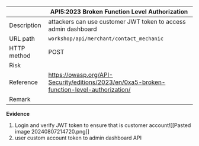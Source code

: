 
|             | API5:2023 Broken Function Level Authorization                                             |
| ----------- | ----------------------------------------------------------------------------------------- |
| Description | attackers can use customer JWT token to access admin dashboard                            |
| URL path    | `workshop/api/merchant/contact_mechanic`                                                  |
| HTTP method | POST                                                                                      |
| Risk        |                                                                                           |
| Reference   | https://owasp.org/API-Security/editions/2023/en/0xa5-broken-function-level-authorization/ |
| Remark      |                                                                                           |

**Evidence**
1. Login and verify JWT token to ensure that is customer account![[Pasted image 20240807214720.png]]
2. user custom account token to admin dashboard API